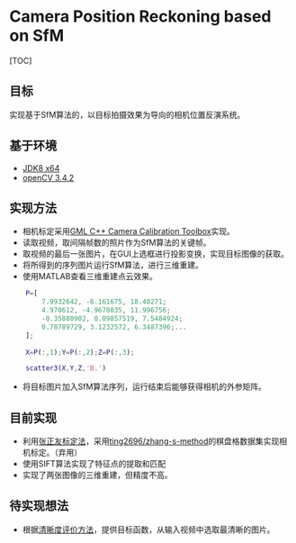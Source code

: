 # Camera Position Reckoning based on SfM

[TOC]

## 目标
实现基于SfM算法的，以目标拍摄效果为导向的相机位置反演系统。

## 基于环境
- [JDK8 x64](https://www.oracle.com/technetwork/java/javase/downloads/jdk8-downloads-2133151.html)
- [openCV 3.4.2](https://opencv.org/releases.html)

## 实现方法
- 相机标定采用[GML C++ Camera Calibration Toolbox](http://graphics.cs.msu.ru/en/node/909)实现。
- 读取视频，取间隔帧数的照片作为SfM算法的关键帧。
- 取视频的最后一张图片，在GUI上选框进行投影变换，实现目标图像的获取。
- 将所得到的序列图片运行SfM算法，进行三维重建。
- 使用MATLAB查看三维重建点云效果。
```matlab
    P=[
        7.9932642, -6.161675, 18.40271;
        4.970612, -4.9678035, 11.996756;
        -0.35880902, 0.89857519, 7.5484924;
        0.78789729, 3.1232572, 6.3487396;...
    ];
    
    X=P(:,1);Y=P(:,2);Z=P(:,3);

    scatter3(X,Y,Z,'B.')
```
- 将目标图片加入SfM算法序列，运行结束后能够获得相机的外参矩阵。

## 目前实现
- 利用[张正友标定法](https://www.computer.org/csdl/trans/tp/2000/11/i1330-abs.html)，采用[ting2696/zhang-s-method](ting2696/zhang-s-method)的棋盘格数据集实现相机标定。（弃用）
- 使用SIFT算法实现了特征点的提取和匹配
- 实现了两张图像的三维重建，但精度不高。

## 待实现想法
- 根据[清晰度评价方法](https://blog.csdn.net/dcrmg/article/details/53543341)，提供目标函数，从输入视频中选取最清晰的图片。